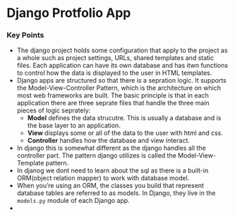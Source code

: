 # Django Protfolio App

### Key Points
- The django project holds some configuration that apply to the project as a whole such as project settings, URLs, shared templates and static files. Each application can have its own database and has itwn functions to control how the data is displayed to the user in HTML templates.
- Django apps are structured so that there is a sepration logic. It supports the Model-View-Controller Pattern, which is the architecture on which most web frameworks are built. The basic principle is that in each application there are three seprate files that handle the three main pieces of logic seprately:
  - **Model** defines the data strucutre. This is usually a database and is the base layer to an application.
  - **View** displays some or all of the data to the user with html and css.
  - **Controller** handles how the database and view interact.
- In django this is somewhat different as the django handles all the controller part. The pattern django utilizes is called the Model-View-Template pattern.
- In djanog we dont need to learn about the sql as there is a built-in ORM(object relation mapper) to work with database model.
- When you’re using an ORM, the classes you build that represent database tables are referred to as models. In Django, they live in the `models.py` module of each Django app.
-